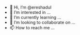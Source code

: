 - 👋 Hi, I’m @ereshadul
- 👀 I’m interested in ...
- 🌱 I’m currently learning ...
- 💞️ I’m looking to collaborate on ...
- 📫 How to reach me ...

<!---
ereshadul/ereshadul is a ✨ special ✨ repository because its `README.md` (this file) appears on your GitHub profile.
You can click the Preview link to take a look at your changes.
--->
